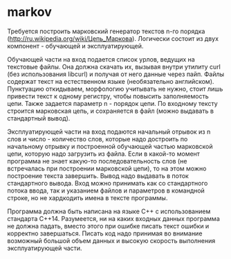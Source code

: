 # markov

Требуется построить марковcкий генератор текстов n-го порядка (http://ru.wikipedia.org/wiki/Цепь_Маркова). Логически состоит из двух компонент - обучающей и эксплуатирующей.

Обучающей части на вход подается список урлов, ведущих на текстовые файлы. Она должна скачать их, вызывая внутри утилиту curl (без использования libcurl) и получая от него данные через пайп. Файлы содержат текст на естественном языке (необязательно английском). Пунктуацию откидываем, морфологию учитывать не нужно, стоит лишь привести текст к одному регистру, чтобы повысить заполняемость цепи. Также задается параметр n - порядок цепи. По входному тексту строится марковская цепь, и сохраняется в файл (можно выдавать в стандартный вывод).

Эксплуатирующей части на вход подаются начальный отрывок из n слов и число - количество слов, которые надо достроить по начальному отрывку и построенной обучающей частью марковской цепи, которую надо загрузить из файла. Если в какой-то момент программа не знает какую-то последовательность слов (не встречалась при построении марковской цепи), то на этом можно построение текста завершить. Вывод надо выдавать в поток стандартного вывода. Вход можно принимать как со стандартного потока ввода, так и указанием файлов и параметров в командной строке, но не хардкодить имена в тексте программы.

Программа должна быть написана на языке C++ с использованием стандарта C++14. Разумеется, ни на каких входных данных программа не должна падать, вместо этого при ошибке писать текст ошибки и корректно завершаться. Писать код надо принимая во внимание возможный большой объем данных и высокую скорость выполнения эксплуатирующей части.
 
